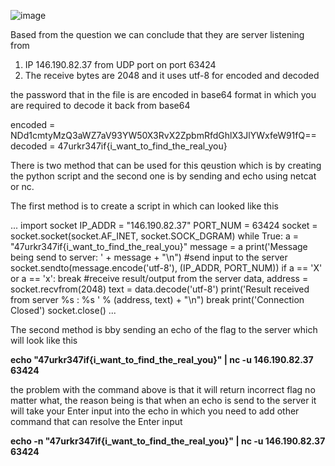 ![image](https://github.com/aminnazri00/AturKreatif-2023/assets/93955436/9fcea8e2-d90a-46b0-88f3-3723d1137d8a)

Based from the question we can conclude that they are server listening from

1. IP 146.190.82.37 from UDP port on port 63424
2. The receive bytes are 2048 and it uses utf-8 for encoded and decoded

the password that in the file is are encoded in base64 format in which you are required to decode it back from base64

encoded = NDd1cmtyMzQ3aWZ7aV93YW50X3RvX2ZpbmRfdGhlX3JlYWxfeW91fQ==
decoded = 47urkr347if{i_want_to_find_the_real_you}

There is two method that can be used for this qeustion which is by creating the python script and the second one is by sending and echo using netcat or nc.

The first method is to create a script in which can looked like this

...
import socket
IP_ADDR = "146.190.82.37"
PORT_NUM = 63424
socket =  socket.socket(socket.AF_INET, socket.SOCK_DGRAM)
while True:
    a = "47urkr347if{i_want_to_find_the_real_you}"
    message = a
    print('Message being send to server: ' + message + "\n")
    #send input to the server
    socket.sendto(message.encode('utf-8'), (IP_ADDR, PORT_NUM))
    if a == 'X' or a == 'x':
        break
    #receive result/output from the server
    data, address = socket.recvfrom(2048)
    text = data.decode('utf-8')
    print('Result received from server %s : %s ' % (address, text) + "\n")
    break
print('Connection Closed')
socket.close()
...

The second method is bby sending an echo of the flag to the server which will look like this

**echo "47urkr347if{i_want_to_find_the_real_you}" | nc -u 146.190.82.37 63424**

the problem with the command above is that it will return incorrect flag no matter what, the reason being is that when an echo is send to the server it will take your Enter input into the echo in which you need to add other command that can resolve the Enter input

**echo -n "47urkr347if{i_want_to_find_the_real_you}" | nc -u 146.190.82.37 63424**

